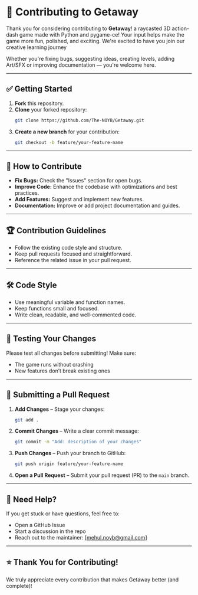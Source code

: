 # 🚀 Contributing to Getaway

Thank you for considering contributing to **Getaway**! a raycasted 3D action-dash game made with Python and pygame-ce! Your input helps make the game more fun, polished, and exciting. We're excited to have you join our creative learning journey

Whether you're fixing bugs, suggesting ideas, creating levels, adding Art/SFX or improving documentation — you're welcome here.

---

## ✅ Getting Started

1. **Fork** this repository.
2. **Clone** your forked repository:
   ```bash
   git clone https://github.com/The-NOYB/Getaway.git
   ```
3. **Create a new branch** for your contribution:
   ```bash
   git checkout -b feature/your-feature-name
   ```

---

## 🎯 How to Contribute

- **Fix Bugs:** Check the "Issues" section for open bugs.
- **Improve Code:** Enhance the codebase with optimizations and best practices.
- **Add Features:** Suggest and implement new features.
- **Documentation:** Improve or add project documentation and guides.

---

## 🏆 Contribution Guidelines

- Follow the existing code style and structure.
- Keep pull requests focused and straightforward.
- Reference the related issue in your pull request.

---

## 🛠️ Code Style

- Use meaningful variable and function names.
- Keep functions small and focused.
- Write clean, readable, and well-commented code.

---

## 🧪 Testing Your Changes

Please test all changes before submitting! Make sure:

- The game runs without crashing
- New features don’t break existing ones

___
## 🤝 Submitting a Pull Request

1. **Add Changes** – Stage your changes:
   ```bash
   git add .
   ```
2. **Commit Changes** – Write a clear commit message:
   ```bash
   git commit -m "Add: description of your changes"
   ```
3. **Push Changes** – Push your branch to GitHub:
   ```bash
   git push origin feature/your-feature-name
   ```
4. **Open a Pull Request** – Submit your pull request (PR) to the `main` branch.

---

## 🙋 Need Help?

If you get stuck or have questions, feel free to:

- Open a GitHub Issue
- Start a discussion in the repo
- Reach out to the maintainer: [mehul.noyb@gmail.com]

---

## ⭐ Thank You for Contributing!
We truly appreciate every contribution that makes Getaway better (and complete)!
